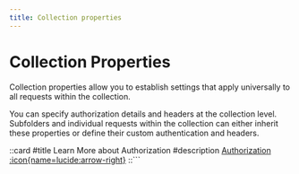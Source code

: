 ```yaml
---
title: Collection properties
---
```


# Collection Properties

Collection properties allow you to establish settings that apply universally to all requests within the collection.

You can specify authorization details and headers at the collection level. Subfolders and individual requests within the collection can either inherit these properties or define their custom authentication and headers.

::card
#title
Learn More about Authorization
#description
[Authorization :icon{name=lucide:arrow-right}](/documentation/features/authorization)
::```
